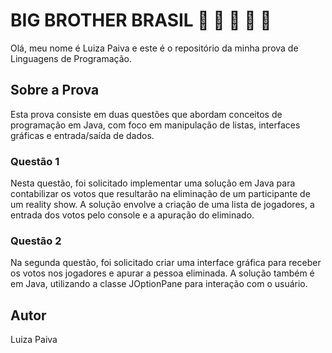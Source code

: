 # BIG BROTHER BRASIL 🎥 🎥 🎥 🎥 🎥 

Olá, meu nome é Luiza Paiva e este é o repositório da minha prova de Linguagens de Programação. 

## Sobre a Prova

Esta prova consiste em duas questões que abordam conceitos de programação em Java, com foco em manipulação de listas, interfaces gráficas e entrada/saída de dados.

### Questão 1

Nesta questão, foi solicitado implementar uma solução em Java para contabilizar os votos que resultarão na eliminação de um participante de um reality show. A solução envolve a criação de uma lista de jogadores, a entrada dos votos pelo console e a apuração do eliminado.

### Questão 2

Na segunda questão, foi solicitado criar uma interface gráfica para receber os votos nos jogadores e apurar a pessoa eliminada. A solução também é em Java, utilizando a classe JOptionPane para interação com o usuário.


## Autor

Luiza Paiva

